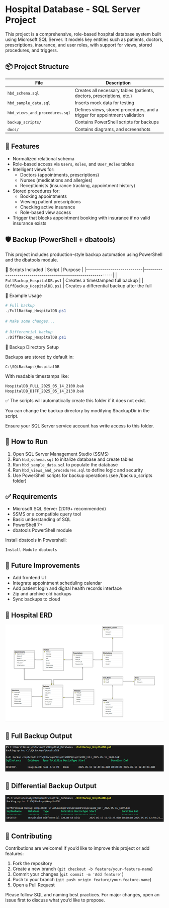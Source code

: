 # Hospital Database - SQL Server Project

This project is a comprehensive, role-based hospital database system built using Microsoft SQL Server. It models key entities such as patients, doctors, prescriptions, insurance, and user roles, with support for views, stored procedures, and triggers.

## 📦 Project Structure

| File                        | Description                                                  |
|----------------------------|--------------------------------------------------------------|
| `hbd_schema.sql`            | Creates all necessary tables (patients, doctors, prescriptions, etc.) |
| `hbd_sample_data.sql`       | Inserts mock data for testing                                 |
| `hbd_views_and_procedures.sql` | Defines views, stored procedures, and a trigger for appointment validation |
| `backup_scripts/` | Contains PowerShell scripts for backups |
| `docs/` | Contains diagrams, and screenshots |


## 🔧 Features

- Normalized relational schema
- Role-based access via `Users`, `Roles`, and `User_Roles` tables
- Intelligent views for:
  - Doctors (appointments, prescriptions)
  - Nurses (medications and allergies)
  - Receptionists (insurance tracking, appointment history)
- Stored procedures for:
  - Booking appointments
  - Viewing patient prescriptions
  - Checking active insurance
  - Role-based view access
- Trigger that blocks appointment booking with insurance if no valid insurance exists

## 🛡️ Backup (PowerShell + dbatools)
This project includes production-style backup automation using PowerShell and the dbatools module.

💾 Scripts Included
| Script                        | Purpose                                                  |
|----------------------------|--------------------------------------------------------------|
| `FullBackup_HospitalDB.ps1` | Creates a timestamped full backup |
| `DiffBackup_HospitalDB.ps1` | Creates a differential backup after the full         

🧪 Example Usage
```powershell
# Full backup
./FullBackup_HospitalDB.ps1

# Make some changes...

# Differential backup
./DiffBackup_HospitalDB.ps1
```
📁 Backup Directory Setup

Backups are stored by default in:
```
C:\SQLBackups\HospitalDB
```
With readable timestamps like:
```
HospitalDB_FULL_2025_05_14_2100.bak
HospitalDB_DIFF_2025_05_14_2130.bak
```

✅ The scripts will automatically create this folder if it does not exist.

You can change the backup directory by modifying $backupDir in the script.

Ensure your SQL Server service account has write access to this folder.
## 🧪 How to Run
1. Open SQL Server Management Studio (SSMS)
2. Run `hbd_schema.sql` to initalize database and create tables
3. Run `hbd_sample_data.sql` to populate the database
4. Run `hbd_views_and_procedures.sql` to define logic and security
5. Use PowerShell scripts for backup operations (see /backup_scripts folder)


## ✅ Requirements
- Microsoft SQL Server (2019+ recommended)
- SSMS or a compatible query tool
- Basic understanding of SQL
- PowerShell 7+
- dbatools PowerShell module

Install dbatools in Powershell:
```
Install-Module dbatools
```

## 🚀 Future Improvements
- Add frontend UI
- Integrate appointment scheduling calendar
- Add patient login and digital health records interface
- Zip and archive old backups
- Sync backups to cloud

## 📝 Hospital ERD

![Hospital ERD](docs/Hospital_ERD.PNG)

## 📝 Full Backup Output
![Full Backup](docs/FullBackup_Output.PNG)

## 📝 Differential Backup Output
![Differential Backup](docs/DiffBackup_Output.PNG)

## 🤝 Contributing
Contributions are welcome! If you’d like to improve this project or add features:

1. Fork the repository
2. Create a new branch (`git checkout -b feature/your-feature-name`)
3. Commit your changes (`git commit -m 'Add feature'`)
4. Push to your branch (`git push origin feature/your-feature-name`)
5. Open a Pull Request

Please follow SQL and naming best practices. For major changes, open an issue first to discuss what you’d like to propose.
